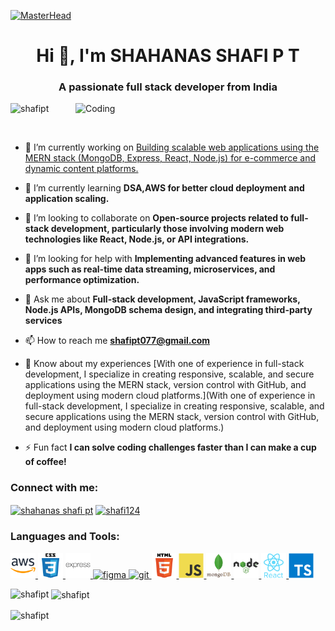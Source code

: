 [![MasterHead](https://www.veryicon.com/images/miscellaneous/placeholder-image/placeholder-image-18.png)]()
<h1 align="center">Hi 👋, I'm SHAHANAS SHAFI P T</h1>
<h3 align="center">A passionate full stack developer from India</h3>

<img align="right" alt="Coding" width="400" src="https://cdn.dribbble.com/users/1162077/screenshots/3848914/programmer.gif">


<p align="left"> <img src="https://komarev.com/ghpvc/?username=shafipt&label=Profile%20views&color=0e75b6&style=flat" alt="shafipt" /> </p>

<p align="left"> <a href="https://twitter.com/" target="blank"><img src="https://img.shields.io/twitter/follow/?logo=twitter&style=for-the-badge" alt="" /></a> </p>

- 🔭 I’m currently working on [Building scalable web applications using the MERN stack (MongoDB, Express, React, Node.js) for e-commerce and dynamic content platforms.](https://github.com/SHAFIPT/Gamzy2.git)

- 🌱 I’m currently learning **DSA,AWS for better cloud deployment and application scaling.**

- 👯 I’m looking to collaborate on **Open-source projects related to full-stack development, particularly those involving modern web technologies like React, Node.js, or API integrations.**

- 🤝 I’m looking for help with **Implementing advanced features in web apps such as real-time data streaming, microservices, and performance optimization.**

- 💬 Ask me about **Full-stack development, JavaScript frameworks, Node.js APIs, MongoDB schema design, and integrating third-party services**

- 📫 How to reach me **shafipt077@gmail.com**

- 📄 Know about my experiences [With one of experience in full-stack development, I specialize in creating responsive, scalable, and secure applications using the MERN stack, version control with GitHub, and deployment using modern cloud platforms.](With one of experience in full-stack development, I specialize in creating responsive, scalable, and secure applications using the MERN stack, version control with GitHub, and deployment using modern cloud platforms.)

- ⚡ Fun fact **I can solve coding challenges faster than I can make a cup of coffee!**

<h3 align="left">Connect with me:</h3>
<p align="left">
<a href="https://linkedin.com/in/shahanas shafi pt" target="blank"><img align="center" src="https://raw.githubusercontent.com/rahuldkjain/github-profile-readme-generator/master/src/images/icons/Social/linked-in-alt.svg" alt="shahanas shafi pt" height="30" width="40" /></a>
<a href="https://www.leetcode.com/shafi124" target="blank"><img align="center" src="https://raw.githubusercontent.com/rahuldkjain/github-profile-readme-generator/master/src/images/icons/Social/leet-code.svg" alt="shafi124" height="30" width="40" /></a>
</p>

<h3 align="left">Languages and Tools:</h3>
<p align="left"> <a href="https://aws.amazon.com" target="_blank" rel="noreferrer"> <img src="https://raw.githubusercontent.com/devicons/devicon/master/icons/amazonwebservices/amazonwebservices-original-wordmark.svg" alt="aws" width="40" height="40"/> </a> <a href="https://www.w3schools.com/css/" target="_blank" rel="noreferrer"> <img src="https://raw.githubusercontent.com/devicons/devicon/master/icons/css3/css3-original-wordmark.svg" alt="css3" width="40" height="40"/> </a> <a href="https://expressjs.com" target="_blank" rel="noreferrer"> <img src="https://raw.githubusercontent.com/devicons/devicon/master/icons/express/express-original-wordmark.svg" alt="express" width="40" height="40"/> </a> <a href="https://www.figma.com/" target="_blank" rel="noreferrer"> <img src="https://www.vectorlogo.zone/logos/figma/figma-icon.svg" alt="figma" width="40" height="40"/> </a> <a href="https://git-scm.com/" target="_blank" rel="noreferrer"> <img src="https://www.vectorlogo.zone/logos/git-scm/git-scm-icon.svg" alt="git" width="40" height="40"/> </a> <a href="https://www.w3.org/html/" target="_blank" rel="noreferrer"> <img src="https://raw.githubusercontent.com/devicons/devicon/master/icons/html5/html5-original-wordmark.svg" alt="html5" width="40" height="40"/> </a> <a href="https://developer.mozilla.org/en-US/docs/Web/JavaScript" target="_blank" rel="noreferrer"> <img src="https://raw.githubusercontent.com/devicons/devicon/master/icons/javascript/javascript-original.svg" alt="javascript" width="40" height="40"/> </a> <a href="https://www.mongodb.com/" target="_blank" rel="noreferrer"> <img src="https://raw.githubusercontent.com/devicons/devicon/master/icons/mongodb/mongodb-original-wordmark.svg" alt="mongodb" width="40" height="40"/> </a> <a href="https://nodejs.org" target="_blank" rel="noreferrer"> <img src="https://raw.githubusercontent.com/devicons/devicon/master/icons/nodejs/nodejs-original-wordmark.svg" alt="nodejs" width="40" height="40"/> </a> <a href="https://reactjs.org/" target="_blank" rel="noreferrer"> <img src="https://raw.githubusercontent.com/devicons/devicon/master/icons/react/react-original-wordmark.svg" alt="react" width="40" height="40"/> </a> <a href="https://www.typescriptlang.org/" target="_blank" rel="noreferrer"> <img src="https://raw.githubusercontent.com/devicons/devicon/master/icons/typescript/typescript-original.svg" alt="typescript" width="40" height="40"/> </a> </p>

<p><img align="left" src="https://github-readme-stats.vercel.app/api/top-langs?username=shafipt&show_icons=true&locale=en&layout=compact" alt="shafipt" /></p>

<p>&nbsp;<img align="center" src="https://github-readme-stats.vercel.app/api?username=shafipt&show_icons=true&locale=en" alt="shafipt" /></p>

<p><img align="center" src="https://github-readme-streak-stats.herokuapp.com/?user=shafipt&" alt="shafipt" /></p>
